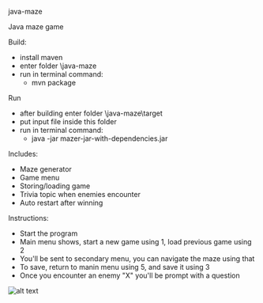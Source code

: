 java-maze

Java maze game

Build:

- install maven
- enter folder \java-maze
-  run in terminal command:
	- mvn package

Run

- after building enter folder \java-maze\target
- put input file inside this folder
- run in terminal command:
  - java -jar mazer-jar-with-dependencies.jar

Includes:

- Maze generator
- Game menu
- Storing/loading game
- Trivia topic when enemies encounter
- Auto restart after winning

Instructions:

- Start the program
- Main menu shows, start a new game using 1, load previous game using 2
- You'll be sent to secondary menu, you can navigate the maze using that
- To save, return to manin menu using 5, and save it using 3
- Once you encounter an enemy "X" you'll be prompt with a question

![alt text](https://i.imgur.com/L6IXaLi.png)



